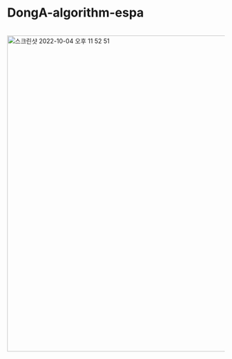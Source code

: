 # DongA-algorithm-espa

<br>
<img width="731" alt="스크린샷 2022-10-04 오후 11 52 51" src="https://user-images.githubusercontent.com/62462552/193852494-d88992d6-eafc-4e9e-a610-cf130c29f641.png">
